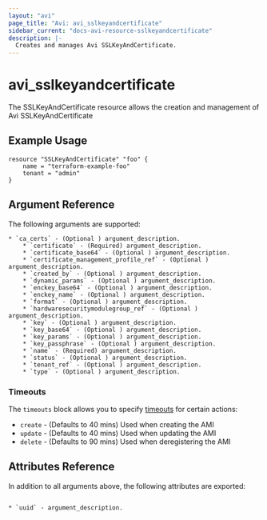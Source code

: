 ```yaml
---
layout: "avi"
page_title: "Avi: avi_sslkeyandcertificate"
sidebar_current: "docs-avi-resource-sslkeyandcertificate"
description: |-
  Creates and manages Avi SSLKeyAndCertificate.
---
```


# avi_sslkeyandcertificate

The SSLKeyAndCertificate resource allows the creation and management of Avi SSLKeyAndCertificate

## Example Usage

```hcl
resource "SSLKeyAndCertificate" "foo" {
    name = "terraform-example-foo"
    tenant = "admin"
}
```

## Argument Reference

The following arguments are supported:

    * `ca_certs` - (Optional ) argument_description.
        * `certificate` - (Required) argument_description.
        * `certificate_base64` - (Optional ) argument_description.
        * `certificate_management_profile_ref` - (Optional ) argument_description.
        * `created_by` - (Optional ) argument_description.
        * `dynamic_params` - (Optional ) argument_description.
        * `enckey_base64` - (Optional ) argument_description.
        * `enckey_name` - (Optional ) argument_description.
        * `format` - (Optional ) argument_description.
        * `hardwaresecuritymodulegroup_ref` - (Optional ) argument_description.
        * `key` - (Optional ) argument_description.
        * `key_base64` - (Optional ) argument_description.
        * `key_params` - (Optional ) argument_description.
        * `key_passphrase` - (Optional ) argument_description.
        * `name` - (Required) argument_description.
        * `status` - (Optional ) argument_description.
        * `tenant_ref` - (Optional ) argument_description.
        * `type` - (Optional ) argument_description.

### Timeouts

The `timeouts` block allows you to specify [timeouts](https://www.terraform.io/docs/configuration/resources.html#timeouts) for certain actions:

* `create` - (Defaults to 40 mins) Used when creating the AMI
* `update` - (Defaults to 40 mins) Used when updating the AMI
* `delete` - (Defaults to 90 mins) Used when deregistering the AMI

## Attributes Reference

In addition to all arguments above, the following attributes are exported:

                                                                            * `uuid` - argument_description.
